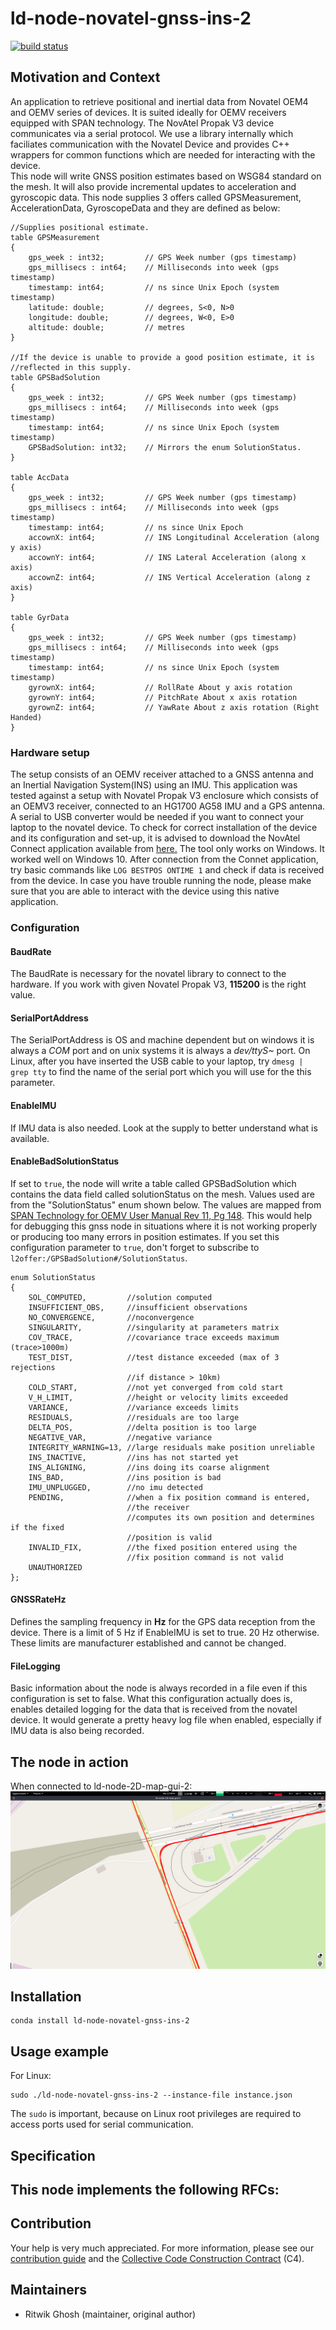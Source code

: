 # ld-node-novatel-gnss-ins-2

[![build status](https://gitlab.com/link.developers/ld-node-novatel-gnss-ins-2/badges/master/build.svg)](https://gitlab.com/link.developers/ld-node-novatel-gnss-ins-2/commits/master)

## Motivation and Context

An application to retrieve positional and inertial data from Novatel OEM4 and OEMV series of devices. It is suited ideally for OEMV receivers equipped with SPAN technology.
The NovAtel Propak V3 device communicates via a serial protocol. We use a library internally which faciliates communication with the Novatel Device and provides C++ wrappers for common functions which are needed for interacting with the device.   
This node will write GNSS position estimates based on WSG84 standard on the mesh. It will also provide incremental updates to acceleration and gyroscopic data. This node supplies 3 offers called GPSMeasurement, AccelerationData, GyroscopeData and they are defined as below: 

```
//Supplies positional estimate.
table GPSMeasurement 
{
    gps_week : int32;         // GPS Week number (gps timestamp)
    gps_millisecs : int64;    // Milliseconds into week (gps timestamp)
    timestamp: int64;         // ns since Unix Epoch (system timestamp)
    latitude: double;         // degrees, S<0, N>0
    longitude: double;        // degrees, W<0, E>0
    altitude: double;         // metres
}

//If the device is unable to provide a good position estimate, it is 
//reflected in this supply.
table GPSBadSolution
{
    gps_week : int32;         // GPS Week number (gps timestamp)
    gps_millisecs : int64;    // Milliseconds into week (gps timestamp)
    timestamp: int64;         // ns since Unix Epoch (system timestamp)
    GPSBadSolution: int32;    // Mirrors the enum SolutionStatus. 
}

table AccData
{
    gps_week : int32;         // GPS Week number (gps timestamp)
    gps_millisecs : int64;    // Milliseconds into week (gps timestamp)
    timestamp: int64;         // ns since Unix Epoch
    accownX: int64;           // INS Longitudinal Acceleration (along y axis)
    accownY: int64;           // INS Lateral Acceleration (along x axis)   
    accownZ: int64;           // INS Vertical Acceleration (along z axis) 
}

table GyrData
{
    gps_week : int32;         // GPS Week number (gps timestamp)
    gps_millisecs : int64;    // Milliseconds into week (gps timestamp)
    timestamp: int64;         // ns since Unix Epoch (system timestamp)
    gyrownX: int64;           // RollRate About y axis rotation
    gyrownY: int64;           // PitchRate About x axis rotation
    gyrownZ: int64;           // YawRate About z axis rotation (Right Handed)
}
```

### Hardware setup
The setup consists of an OEMV receiver attached to a GNSS antenna and an Inertial Navigation System(INS) using an IMU. This application was tested against a setup with Novatel Propak V3 enclosure which consists of an OEMV3 receiver, connected to an HG1700 AG58 IMU and a GPS antenna. A serial to USB converter would be needed if you want to connect your laptop to the novatel device. To check for correct installation of the device and its configuration and set-up, it is advised to download the NovAtel Connect application available from [here.](https://www.novatel.com/products/firmware-options/novatel-connect/) The tool only works on Windows. It worked well on Windows 10. After connection from the Connet application, try basic commands like `LOG BESTPOS ONTIME 1` and check if data is received from the device. In case you have trouble running the node, please make sure that you are able to interact with the device using this native application.

### Configuration

#### BaudRate
The BaudRate is necessary for the novatel library to connect to the hardware. If you work with given Novatel Propak V3, **115200** is the right value.

#### SerialPortAddress
The SerialPortAddress is OS and machine dependent but on windows it is always a *COM* port and on unix systems it is always a *dev/ttyS~* port. On Linux, after you have inserted the USB cable to your laptop, try `dmesg | grep tty` to find the name of the serial port which you will use for the this parameter.

#### EnableIMU
If IMU data is also needed. Look at the supply to better understand what is available.

#### EnableBadSolutionStatus
If set to `true`, the node will write a table called GPSBadSolution which contains the data field called solutionStatus on the mesh. Values used are from the "SolutionStatus" enum shown below. The values are mapped from [SPAN Technology for OEMV User Manual Rev 11, Pg 148](https://www.novatel.com/assets/Documents/Manuals/om-20000104.pdf). This would help for debugging this gnss node in situations where it is not working properly or producing too many errors in position estimates. If you set this configuration parameter to `true`, don't forget to subscribe to `l2offer:/GPSBadSolution#/SolutionStatus`.

```
enum SolutionStatus
{
    SOL_COMPUTED,         //solution computed
    INSUFFICIENT_OBS,     //insufficient observations
    NO_CONVERGENCE,       //noconvergence
    SINGULARITY,          //singularity at parameters matrix
    COV_TRACE,            //covariance trace exceeds maximum (trace>1000m)
    TEST_DIST,            //test distance exceeded (max of 3 rejections 
                          //if distance > 10km)
    COLD_START,           //not yet converged from cold start
    V_H_LIMIT,            //height or velocity limits exceeded
    VARIANCE,             //variance exceeds limits
    RESIDUALS,            //residuals are too large
    DELTA_POS,            //delta position is too large
    NEGATIVE_VAR,         //negative variance
    INTEGRITY_WARNING=13, //large residuals make position unreliable
    INS_INACTIVE,         //ins has not started yet
    INS_ALIGNING,         //ins doing its coarse alignment
    INS_BAD,              //ins position is bad
    IMU_UNPLUGGED,        //no imu detected
    PENDING,              //when a fix position command is entered, 
                          //the receiver 
                          //computes its own position and determines if the fixed 
                          //position is valid
    INVALID_FIX,          //the fixed position entered using the 
                          //fix position command is not valid
	UNAUTHORIZED
};
```


#### GNSSRateHz
Defines the sampling frequency in **Hz** for the GPS data reception from the device. There is a limit of 5 Hz if EnableIMU is set to true. 20 Hz otherwise. These limits are manufacturer established and cannot be changed.

#### FileLogging
Basic information about the node is always recorded in a file even if this configuration is set to false. What this configuration actually does is, enables detailed logging for the data that is received from the novatel device. It would generate a pretty heavy log file when enabled, especially if IMU data is also being recorded. 

## The node in action
When connected to ld-node-2D-map-gui-2:
![The node in action.](assets/test_drive_link2.png)

## Installation

```
conda install ld-node-novatel-gnss-ins-2
```

## Usage example

For Linux: 
```
sudo ./ld-node-novatel-gnss-ins-2 --instance-file instance.json 

```
The `sudo` is important, because on Linux root privileges are required to access ports used for serial communication. 

## Specification

This node implements the following RFCs:
- 

## Contribution

Your help is very much appreciated. For more information, please see our [contribution guide](./CONTRIBUTING.md) and the [Collective Code Construction Contract](https://gitlab.com/link.developers/RFC/blob/master/001/README.md) (C4).

## Maintainers

- Ritwik Ghosh (maintainer, original author)
